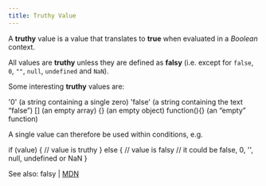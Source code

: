 ```yaml
---
title: Truthy Value
---
```

A **truthy** value is a value that translates to **true** when evaluated in a _Boolean_ context.

All values are **truthy** unless they are defined as **falsy** (i.e. except for `false`, `0`, `""`, `null`, `undefined` and `NaN`).

Some interesting **truthy** values are:

'0' (a string containing a single zero)
'false' (a string containing the text “false”)
[] (an empty array)
{} (an empty object)
function(){} (an “empty” function)

A single value can therefore be used within conditions, e.g.

if (value) {
  // value is truthy
}
else {
  // value is falsy
  // it could be false, 0, '', null, undefined or NaN
}

See also: <a>falsy</a> | <a href='https://developer.mozilla.org/en-US/docs/Glossary/Truthy' target='_blank' rel='nofollow'>MDN</a>
